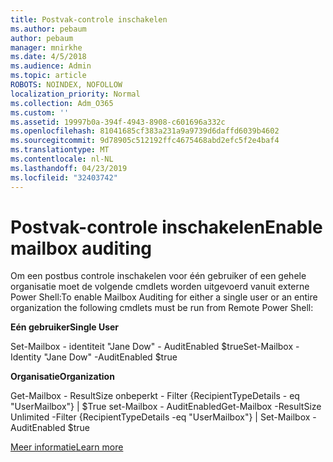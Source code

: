 ```yaml
---
title: Postvak-controle inschakelen
ms.author: pebaum
author: pebaum
manager: mnirkhe
ms.date: 4/5/2018
ms.audience: Admin
ms.topic: article
ROBOTS: NOINDEX, NOFOLLOW
localization_priority: Normal
ms.collection: Adm_O365
ms.custom: ''
ms.assetid: 19997b0a-394f-4943-8908-c601696a332c
ms.openlocfilehash: 81041685cf383a231a9a9739d6daffd6039b4602
ms.sourcegitcommit: 9d78905c512192ffc4675468abd2efc5f2e4baf4
ms.translationtype: MT
ms.contentlocale: nl-NL
ms.lasthandoff: 04/23/2019
ms.locfileid: "32403742"
---
```

# <a name="enable-mailbox-auditing"></a><span data-ttu-id="1644e-102">Postvak-controle inschakelen</span><span class="sxs-lookup"><span data-stu-id="1644e-102">Enable mailbox auditing</span></span>

<span data-ttu-id="1644e-103">Om een postbus controle inschakelen voor één gebruiker of een gehele organisatie moet de volgende cmdlets worden uitgevoerd vanuit externe Power Shell:</span><span class="sxs-lookup"><span data-stu-id="1644e-103">To enable Mailbox Auditing for either a single user or an entire organization the following cmdlets must be run from Remote Power Shell:</span></span>
  
 <span data-ttu-id="1644e-104">**Eén gebruiker**</span><span class="sxs-lookup"><span data-stu-id="1644e-104">**Single User**</span></span>
  
<span data-ttu-id="1644e-105">Set-Mailbox - identiteit "Jane Dow" - AuditEnabled $true</span><span class="sxs-lookup"><span data-stu-id="1644e-105">Set-Mailbox -Identity "Jane Dow" -AuditEnabled $true</span></span>
  
 <span data-ttu-id="1644e-106">**Organisatie**</span><span class="sxs-lookup"><span data-stu-id="1644e-106">**Organization**</span></span>
  
<span data-ttu-id="1644e-107">Get-Mailbox - ResultSize onbeperkt - Filter {RecipientTypeDetails - eq "UserMailbox"} | $True set-Mailbox - AuditEnabled</span><span class="sxs-lookup"><span data-stu-id="1644e-107">Get-Mailbox -ResultSize Unlimited -Filter {RecipientTypeDetails -eq "UserMailbox"} | Set-Mailbox -AuditEnabled $true</span></span>
  
[<span data-ttu-id="1644e-108">Meer informatie</span><span class="sxs-lookup"><span data-stu-id="1644e-108">Learn more</span></span>](https://support.office.com/article/aaca8987-5b62-458b-9882-c28476a66918)
  

